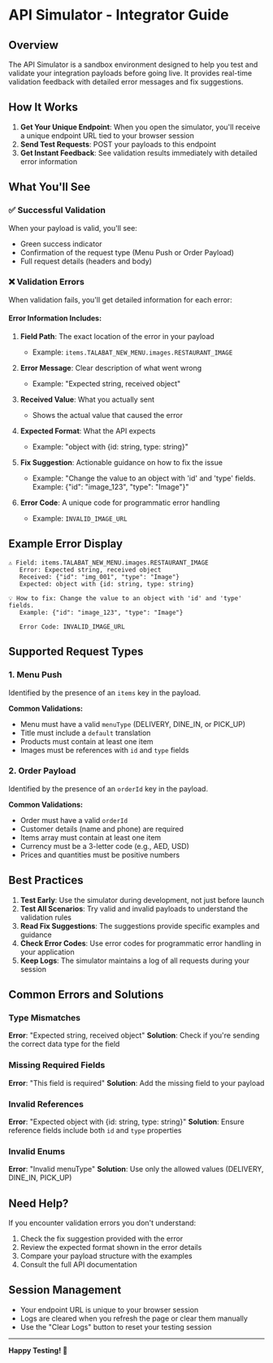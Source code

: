 # API Simulator - Integrator Guide

## Overview

The API Simulator is a sandbox environment designed to help you test and validate your integration payloads before going live. It provides real-time validation feedback with detailed error messages and fix suggestions.

## How It Works

1. **Get Your Unique Endpoint**: When you open the simulator, you'll receive a unique endpoint URL tied to your browser session
2. **Send Test Requests**: POST your payloads to this endpoint
3. **Get Instant Feedback**: See validation results immediately with detailed error information

## What You'll See

### ✅ Successful Validation

When your payload is valid, you'll see:
- Green success indicator
- Confirmation of the request type (Menu Push or Order Payload)
- Full request details (headers and body)

### ❌ Validation Errors

When validation fails, you'll get detailed information for each error:

#### Error Information Includes:

1. **Field Path**: The exact location of the error in your payload
   - Example: `items.TALABAT_NEW_MENU.images.RESTAURANT_IMAGE`

2. **Error Message**: Clear description of what went wrong
   - Example: "Expected string, received object"

3. **Received Value**: What you actually sent
   - Shows the actual value that caused the error

4. **Expected Format**: What the API expects
   - Example: "object with {id: string, type: string}"

5. **Fix Suggestion**: Actionable guidance on how to fix the issue
   - Example: "Change the value to an object with 'id' and 'type' fields. Example: {\"id\": \"image_123\", \"type\": \"Image\"}"

6. **Error Code**: A unique code for programmatic error handling
   - Example: `INVALID_IMAGE_URL`

## Example Error Display

```
⚠️ Field: items.TALABAT_NEW_MENU.images.RESTAURANT_IMAGE
   Error: Expected string, received object
   Received: {"id": "img_001", "type": "Image"}
   Expected: object with {id: string, type: string}
   
💡 How to fix: Change the value to an object with 'id' and 'type' fields. 
   Example: {"id": "image_123", "type": "Image"}
   
   Error Code: INVALID_IMAGE_URL
```

## Supported Request Types

### 1. Menu Push
Identified by the presence of an `items` key in the payload.

**Common Validations:**
- Menu must have a valid `menuType` (DELIVERY, DINE_IN, or PICK_UP)
- Title must include a `default` translation
- Products must contain at least one item
- Images must be references with `id` and `type` fields

### 2. Order Payload
Identified by the presence of an `orderId` key in the payload.

**Common Validations:**
- Order must have a valid `orderId`
- Customer details (name and phone) are required
- Items array must contain at least one item
- Currency must be a 3-letter code (e.g., AED, USD)
- Prices and quantities must be positive numbers

## Best Practices

1. **Test Early**: Use the simulator during development, not just before launch
2. **Test All Scenarios**: Try valid and invalid payloads to understand the validation rules
3. **Read Fix Suggestions**: The suggestions provide specific examples and guidance
4. **Check Error Codes**: Use error codes for programmatic error handling in your application
5. **Keep Logs**: The simulator maintains a log of all requests during your session

## Common Errors and Solutions

### Type Mismatches
**Error**: "Expected string, received object"
**Solution**: Check if you're sending the correct data type for the field

### Missing Required Fields
**Error**: "This field is required"
**Solution**: Add the missing field to your payload

### Invalid References
**Error**: "Expected object with {id: string, type: string}"
**Solution**: Ensure reference fields include both `id` and `type` properties

### Invalid Enums
**Error**: "Invalid menuType"
**Solution**: Use only the allowed values (DELIVERY, DINE_IN, PICK_UP)

## Need Help?

If you encounter validation errors you don't understand:
1. Check the fix suggestion provided with the error
2. Review the expected format shown in the error details
3. Compare your payload structure with the examples
4. Consult the full API documentation

## Session Management

- Your endpoint URL is unique to your browser session
- Logs are cleared when you refresh the page or clear them manually
- Use the "Clear Logs" button to reset your testing session

---

**Happy Testing! 🚀**
